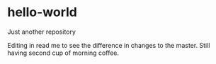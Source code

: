 # hello-world
Just another repository 

Editing in read me to see the difference in changes to the master.
Still having second cup of morning coffee.
